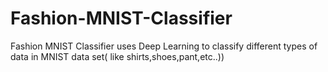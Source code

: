 # Fashion-MNIST-Classifier
Fashion MNIST Classifier uses Deep Learning to classify different types of data in MNIST data set( like shirts,shoes,pant,etc..))
